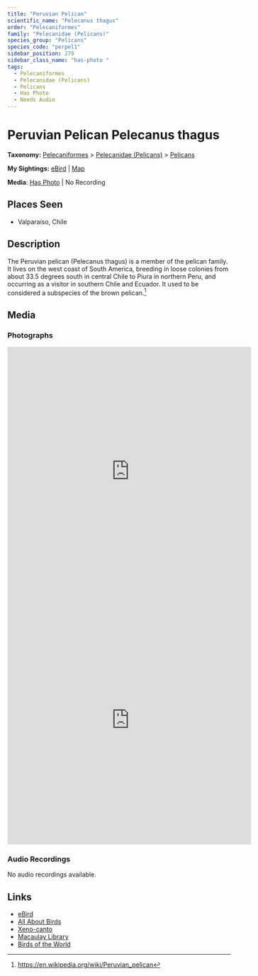 ```yaml
---
title: "Peruvian Pelican"
scientific_name: "Pelecanus thagus"
order: "Pelecaniformes"
family: "Pelecanidae (Pelicans)"
species_group: "Pelicans"
species_code: "perpel1"
sidebar_position: 279
sidebar_class_name: "has-photo "
tags: 
  - Pelecaniformes
  - Pelecanidae (Pelicans)
  - Pelicans
  - Has Photo
  - Needs Audio
---
```


# Peruvian Pelican <span className='sci_name'>Pelecanus thagus</span>

**Taxonomy:** [Pelecaniformes](/tags/pelecaniformes) > [Pelecanidae (Pelicans)](/tags/pelecanidae-pelicans) > [Pelicans](/tags/pelicans)

**My Sightings:** [eBird](https://ebird.org/lifelist?r=world&time=life&spp=perpel1) | [Map](/map?species_code=perpel1)

**Media**: [Has Photo](https://media.ebird.org/catalog?userId=USER4436073&taxonCode=perpel1&mediaType=photo&view=grid) | No Recording

## Places Seen

* Valparaíso, Chile

## Description
The Peruvian pelican (Pelecanus thagus) is a member of the pelican family. It lives on the west coast of South America, breeding in loose colonies from about 33.5 degrees south in central Chile to Piura in northern Peru, and occurring as a visitor in southern Chile and Ecuador. It used to be considered a subspecies of the brown pelican.[^1]

[^1]: https://en.wikipedia.org/wiki/Peruvian_pelican

## Media
### Photographs
<iframe src="https://macaulaylibrary.org/asset/627873524/embed" width="550" height="560" frameborder="0" allowfullscreen></iframe>
<iframe src="https://macaulaylibrary.org/asset/627873565/embed" width="550" height="560" frameborder="0" allowfullscreen></iframe>

### Audio Recordings
No audio recordings available.

## Links
* [eBird](https://ebird.org/species/perpel1) 
* [All About Birds](https://www.allaboutbirds.org/guide/perpel1) 
* [Xeno-canto](https://www.xeno-canto.org/species/pelecanus-thagus) 
* [Macaulay Library](https://search.macaulaylibrary.org/catalog?taxonCode=perpel1&sort=rating_rank_desc)
* [Birds of the World](https://birdsoftheworld.org/bow/species/perpel1)
